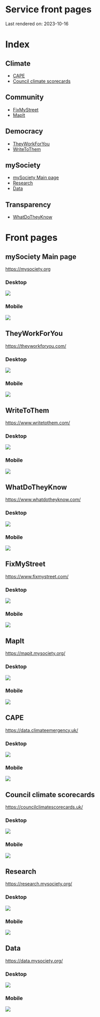 
# Service front pages

Last rendered on: 2023-10-16

# Index

## Climate
- [CAPE](#cape)
- [Council climate scorecards](#council-climate-scorecards)

## Community
- [FixMyStreet](#fixmystreet)
- [MapIt](#mapit)

## Democracy
- [TheyWorkForYou](#theyworkforyou)
- [WriteToThem](#writetothem)

## mySociety
- [mySociety Main page](#mysociety-main-page)
- [Research](#research)
- [Data](#data)

## Transparency
- [WhatDoTheyKnow](#whatdotheyknow)


# Front pages



## mySociety Main page

https://mysociety.org

### Desktop

![](images/mysociety-org-full-screen.png)

### Mobile

![](images/mysociety-org-mobile.png)




## TheyWorkForYou

https://theyworkforyou.com/

### Desktop

![](images/theyworkforyou-full-screen.png)

### Mobile

![](images/theyworkforyou-mobile.png)




## WriteToThem

https://www.writetothem.com/

### Desktop

![](images/writetothem-full-screen.png)

### Mobile

![](images/writetothem-mobile.png)




## WhatDoTheyKnow

https://www.whatdotheyknow.com/

### Desktop

![](images/wdtk-full-screen.png)

### Mobile

![](images/wdtk-mobile.png)




## FixMyStreet

https://www.fixmystreet.com/

### Desktop

![](images/fms-full-screen.png)

### Mobile

![](images/fms-mobile.png)




## MapIt

https://mapit.mysociety.org/

### Desktop

![](images/mapit-full-screen.png)

### Mobile

![](images/mapit-mobile.png)




## CAPE

https://data.climateemergency.uk/

### Desktop

![](images/cape-full-screen.png)

### Mobile

![](images/cape-mobile.png)




## Council climate scorecards

https://councilclimatescorecards.uk/

### Desktop

![](images/scorecards-full-screen.png)

### Mobile

![](images/scorecards-mobile.png)




## Research

https://research.mysociety.org/

### Desktop

![](images/research-site-full-screen.png)

### Mobile

![](images/research-site-mobile.png)




## Data

https://data.mysociety.org/

### Desktop

![](images/data-portal-full-screen.png)

### Mobile

![](images/data-portal-mobile.png)


